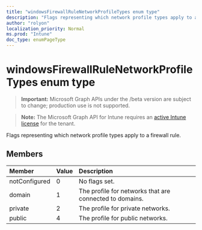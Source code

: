 ```yaml
---
title: "windowsFirewallRuleNetworkProfileTypes enum type"
description: "Flags representing which network profile types apply to a firewall rule."
author: "rolyon"
localization_priority: Normal
ms.prod: "Intune"
doc_type: enumPageType
---
```


# windowsFirewallRuleNetworkProfileTypes enum type

> **Important:** Microsoft Graph APIs under the /beta version are subject to change; production use is not supported.

> **Note:** The Microsoft Graph API for Intune requires an [active Intune license](https://go.microsoft.com/fwlink/?linkid=839381) for the tenant.

Flags representing which network profile types apply to a firewall rule.

## Members
|Member|Value|Description|
|:---|:---|:---|
|notConfigured|0|No flags set.|
|domain|1|The profile for networks that are connected to domains.|
|private|2|The profile for private networks.|
|public|4|The profile for public networks.|



